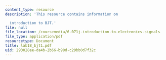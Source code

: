 ```yaml
---
content_type: resource
description: 'This resource contains information on

  introduction to BJT.'
file: null
file_location: /coursemedia/6-071j-introduction-to-electronics-signals-and-measurement-spring-2006/293028eeda4b2b66b98dc29bb0d7f32c_lab18_bjt1.pdf
file_type: application/pdf
resourcetype: Document
title: lab18_bjt1.pdf
uid: 293028ee-da4b-2b66-b98d-c29bb0d7f32c
---
```

